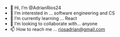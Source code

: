 - 👋 Hi, I’m @AdrianRios24
- 👀 I’m interested in ... software engineering and CS
- 🌱 I’m currently learning ... React
- 💞️ I’m looking to collaborate with... anyone
- 📫 How to reach me ... riosadrian@gmail.com

<!---
AdrianRios24/AdrianRios24 is a ✨ special ✨ repository because its `README.md` (this file) appears on your GitHub profile.
You can click the Preview link to take a look at your changes.
--->
